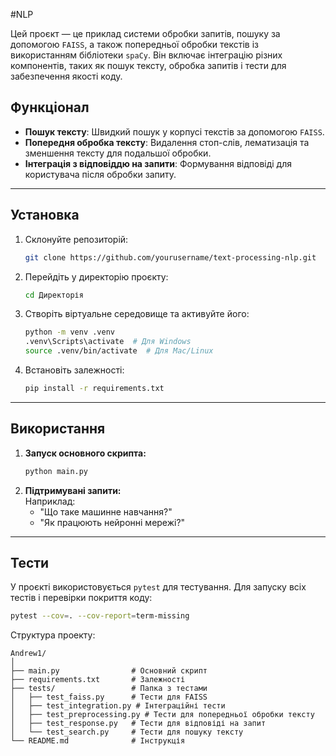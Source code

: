 #NLP

Цей проєкт — це приклад системи обробки запитів, пошуку за допомогою `FAISS`, а також попередньої обробки текстів із використанням бібліотеки `spaCy`. Він включає інтеграцію різних компонентів, таких як пошук тексту, обробка запитів і тести для забезпечення якості коду.

## Функціонал  
- **Пошук тексту**: Швидкий пошук у корпусі текстів за допомогою `FAISS`.  
- **Попередня обробка тексту**: Видалення стоп-слів, лематизація та зменшення тексту для подальшої обробки.  
- **Інтеграція з відповіддю на запити**: Формування відповіді для користувача після обробки запиту.  

---

## Установка  

1. Склонуйте репозиторій:
    ```bash
    git clone https://github.com/yourusername/text-processing-nlp.git


    ```
2. Перейдіть у директорію проєкту:
    ```bash
    cd Директорія
    ```
3. Створіть віртуальне середовище та активуйте його:
    ```bash
    python -m venv .venv
    .venv\Scripts\activate  # Для Windows
    source .venv/bin/activate  # Для Mac/Linux
    ```
4. Встановіть залежності:
    ```bash
    pip install -r requirements.txt
    ```

---

## Використання  
1. **Запуск основного скрипта:**
    ```bash
    python main.py
    ```
2. **Підтримувані запити:**  
   Наприклад:  
   - "Що таке машинне навчання?"  
   - "Як працюють нейронні мережі?"  

---

## Тести  

У проєкті використовується `pytest` для тестування. Для запуску всіх тестів і перевірки покриття коду:  
```bash
pytest --cov=. --cov-report=term-missing
```

Структура проекту:
``````
Andrew1/
│
├── main.py                # Основний скрипт
├── requirements.txt       # Залежності
├── tests/                 # Папка з тестами
│   ├── test_faiss.py      # Тести для FAISS
│   ├── test_integration.py # Інтеграційні тести
│   ├── test_preprocessing.py # Тести для попередньої обробки тексту
│   ├── test_response.py   # Тести для відповіді на запит
│   └── test_search.py     # Тести для пошуку тексту
└── README.md              # Інструкція
